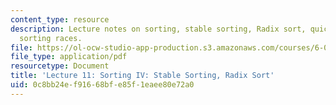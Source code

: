 ```yaml
---
content_type: resource
description: Lecture notes on sorting, stable sorting, Radix sort, quick sort, and
  sorting races.
file: https://ol-ocw-studio-app-production.s3.amazonaws.com/courses/6-006-introduction-to-algorithms-spring-2008/0c8bb24ef91668bfe85f1eaee80e72a0_lec11.pdf
file_type: application/pdf
resourcetype: Document
title: 'Lecture 11: Sorting IV: Stable Sorting, Radix Sort'
uid: 0c8bb24e-f916-68bf-e85f-1eaee80e72a0
---
```

